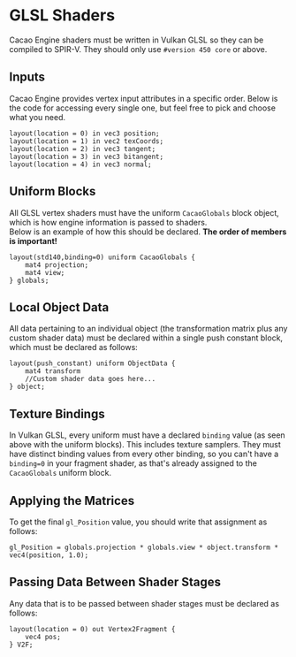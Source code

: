 # GLSL Shaders

Cacao Engine shaders must be written in Vulkan GLSL so they can be compiled to SPIR-V. They should only use `#version 450 core` or above.

## Inputs
Cacao Engine provides vertex input attributes in a specific order. Below is the code for accessing every single one, but feel free to pick and choose what you need.
```{code-block} glsl
layout(location = 0) in vec3 position;
layout(location = 1) in vec2 texCoords;
layout(location = 2) in vec3 tangent;
layout(location = 3) in vec3 bitangent;
layout(location = 4) in vec3 normal;
```

## Uniform Blocks
All GLSL vertex shaders must have the uniform `CacaoGlobals` block object, which is how engine information is passed to shaders.  
Below is an example of how this should be declared. **The order of members is important!**  
```{code-block} glsl
layout(std140,binding=0) uniform CacaoGlobals {
    mat4 projection;
    mat4 view;
} globals;
``` 

## Local Object Data
All data pertaining to an individual object (the transformation matrix plus any custom shader data) must be declared within a single push constant block, which must be declared as follows:
```{code-block} glsl
layout(push_constant) uniform ObjectData {
	mat4 transform
	//Custom shader data goes here...
} object;
```  

## Texture Bindings
In Vulkan GLSL, every uniform must have a declared `binding` value (as seen above with the uniform blocks). This includes texture samplers. They must have distinct binding values from every other binding, so you can't have a `binding=0` in your fragment shader, as that's already assigned to the `CacaoGlobals` uniform block.

## Applying the Matrices
To get the final `gl_Position` value, you should write that assignment as follows:
```{code-block} glsl
gl_Position = globals.projection * globals.view * object.transform * vec4(position, 1.0);
```

## Passing Data Between Shader Stages
Any data that is to be passed between shader stages must be declared as follows:
```{code-block} glsl
layout(location = 0) out Vertex2Fragment {
	vec4 pos;
} V2F;
```